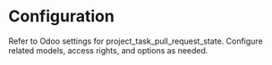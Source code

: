 # Configuration

Refer to Odoo settings for project_task_pull_request_state. Configure related models, access rights, and options as needed.
